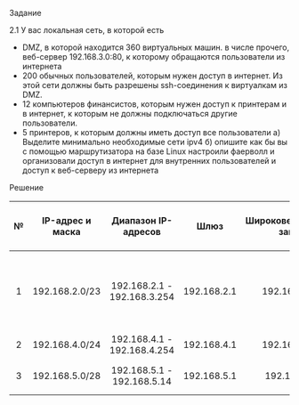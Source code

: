 Задание

2.1 У вас локальная сеть, в которой есть 
- DMZ, в которой находится 360 виртуальных машин. в числе прочего, веб-сервер 192.168.3.0:80, к которому обращаются пользователи из интернета
- 200 обычных пользователей, которым нужен доступ в интернет. Из этой сети должны быть разрешены ssh-соединения к виртуалкам из DMZ.
- 12 компьютеров финансистов, которым нужен доступ к принтерам и в интернет, к которым не должны подключаться другие пользователи.
- 5 принтеров, к которым должны иметь доступ все пользователи
а) Выделите минимально необходимые сети ipv4
б) опишите как бы вы с помощью маршрутизатора на базе Linux настроили фаерволл и организовали доступ в интернет для внутренних пользователей и доступ к веб-серверу из интернета

Решение 

| № | IP-адрес и маска | Диапазон IP-адресов | Шлюз | Широковещательный запрос | Количество узлов в сети (без шлюза) | Пояснение |
| :---: | :---: | :---: | :---: | :---: | :---: | :---: |
| 1 | 192.168.2.0/23 | 192.168.2.1 - 192.168.3.254 | 192.168.2.1 | 192.168.3.255 | 509 | DMZ, в которой находится 360 виртуальных машин, веб-сервер 192.168.3.0 | 
| 2 | 192.168.4.0/24 | 192.168.4.1 - 192.168.4.254 | 192.168.4.1 | 192.168.4.255 | 253 | 200 обычных пользователей | 
| 3 | 192.168.5.0/28 | 192.168.5.1 - 192.168.5.14 | 192.168.5.1 | 192.168.5.15 | 13 | 12 компьютеров финансистов |
